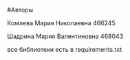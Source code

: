 #Авторы

Комлева Мария Николаевна
466245

Шадрина Мария Валентиновна 
468043

все библиотеки есть в requirements.txt
